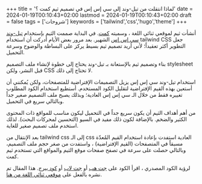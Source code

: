 +++
title = 'لماذا انتقلت من تيل-وند إلى سي إس إس في تصميم ثيم كمت ؟'
date = 2024-01-19T00:10:43+02:00
lastmod = 2024-01-19T00:10:43+02:00
draft = false
tags = ['شروحات']
keywords = ['tailwind','css','hugo','theme']
+++

أنشأت ثيم لموقعي ثنائي اللغة ، وسميته [كمت](https://gohugo-theme-kmt.netlify.app/). في البداية صممت الثيم بإستخدام [تيل-وند سي إس إس](https://tailwindcss.com/) الشهير. بعد مرور بعض الأيام أدركت أن استخدام tailwind CSS جعل التطوير أكثر تعقيداً؛ لأني أريد تصميم ثيم بسيط يركز على البساطة والوضوح وسرعة التحميل.

بناء وتصميم ثيم بالإستعانة بـ تيل-وند يحتاج إلى خطوة لإنشاء ملف التصميم stylesheet قبل النشر، ولكن CSS لا تحتاج إلى ذلك.

استخدام تيل-وند سي إس إس يزيل التصميمات الإفتراضية للمتصفحات، ولكن يُمكنني أن أستعين بهذه القيم الإفتراضية لتقليل الكود المستخدم. أستطيع استخدام الكود المطلوب تغييره فقط من خلال الـ سي إس إس العادية؛ وبذلك يصبح ملف التصميم صغير جداً وبالتالي سريع في التحميل.

من أهم أهداف الثيم أن يكون سريع جداً في التحميل ليكون مناسب للمواقع ذات المحتوى الكثير والضخم. بالإضافة لكون ذلك مفيد في السيو (التحسين لمحركات البحث). لذلك استخدم ملف تصميم صغير للغاية.

بعد الإنتقال من tailwind css إلى الـ css العادية استفدت بإعادة استخدام القيم المُعدّة مسبقاً في المتصفحات (القيم الإفتراضية) ، واستفدت من صغر حجم ملف التصميم، وبالتالي حصلت على سرعة في تصفح صفحات موقع الثيم والمواقع التي تستخدم ثيم كمت.

لرؤية الكود المصدري ، اقرأ الكود على [جت هب](https://github.com/abanoubha/gohugo-theme-kmt) أو [جت لاب](https://gitlab.com/abanoubha/gohugo-theme-kmt) أو [كود بيرج](https://codeberg.org/abanoubha/gohugo-theme-kmt). هذا المقال تم نشره بالفعل على [موقعي ثنائي اللغة من هنا](https://abanoubhanna.com/ar/posts/why-migrate-tailwind-pure-css/).
